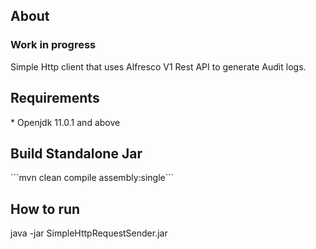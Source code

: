 <h2>About</h2>
<h3>Work in progress</h3>
Simple Http client that uses Alfresco V1 Rest API to generate Audit logs.

<h2>Requirements</h2>
* Openjdk 11.0.1 and above

<h2>Build Standalone Jar</h2>
```mvn clean compile assembly:single```

<h2>How to run</h2>
java -jar SimpleHttpRequestSender.jar <PARAM1> <PARAM2> <PARAM3> <PARAM4> <PARAM5>